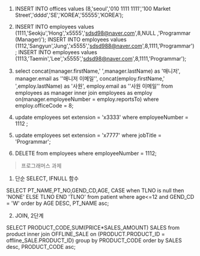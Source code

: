 1.  INSERT INTO offices values (8,'seoul','010 1111 1111','100 Market Street','dddd','SE','KOREA','55555','KOREA');



2. INSERT INTO employees values (1111,'Seokju','Hong','x5555','sdsd98@naver.com',8,NULL ,'Programmar (Manager)');
INSERT INTO employees values (1112,'Sangyun','Jung','x5555','sdsd988@naver.com',8,1111,'Programmar');
INSERT INTO employees values (1113,'Taemin','Lee','x5555','sdsd98@naver.com',8,1111,'Programmar');

3. select concat(manager.firstName,' ',manager.lastName) as '매니저',
       manager.email as '\'매니저 이메일\'',
       concat(employ.firstName,' ',employ.lastName) as '사원',
       employ.email as '\'사원 이메일\''
from employees as manager
inner join employees as employ on(manager.employeeNumber = employ.reportsTo)
where employ.officeCode = 8;

4. update employees set extension = 'x3333' where employeeNumber = 1112 ;

5. update employees set extension = 'x7777' where jobTitle = 'Programmar';


6. DELETE from employees where employeeNumber = 1112;

>프로그래머스 과제

1. 단순 SELECT, IFNULL 함수

SELECT PT_NAME,PT_NO,GEND_CD,AGE, CASE when TLNO is null then 'NONE' ELSE TLNO END 'TLNO' 
from patient where age<=12 and GEND_CD = 'W' 
order by AGE DESC, PT_NAME asc;

2. JOIN, 2단계

SELECT PRODUCT_CODE,SUM(PRICE*SALES_AMOUNT) SALES from product inner join OFFLINE_SALE 
on (PRODUCT.PRODUCT_ID = offline_SALE.PRODUCT_ID) group by PRODUCT_CODE order by SALES desc, PRODUCT_CODE asc;

